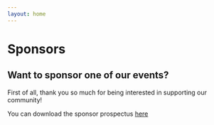 ```yaml
---
layout: home
---
```


# Sponsors

## Want to sponsor one of our events?

First of all, thank you so much for being interested in supporting our community!

You can download the sponsor prospectus [here](/docs/patrocinio_rubymx.pdf)
